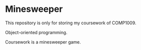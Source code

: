 # Minesweeper

This repository is only for storing my coursework of COMP1009.

Object-oriented programming.

Coursework is a minesweeper game.

